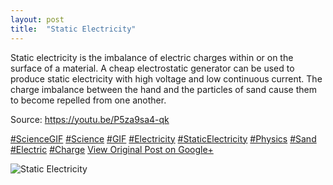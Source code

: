 ```yaml
---
layout: post
title:  "Static Electricity"
---
```


Static electricity is the imbalance of electric charges within or on the surface of a material. A cheap electrostatic generator can be used to produce static electricity with high voltage and low continuous current. The charge imbalance between the hand and the particles of sand cause them to become repelled from one another.   
  
Source: <https://youtu.be/P5za9sa4-qk>  
  
[#ScienceGIF](https://plus.google.com/s/%23ScienceGIF/posts) [#Science](https://plus.google.com/s/%23Science/posts) [#GIF](https://plus.google.com/s/%23GIF/posts) [#Electricity](https://plus.google.com/s/%23Electricity/posts) [#StaticElectricity](https://plus.google.com/s/%23StaticElectricity/posts) [#Physics](https://plus.google.com/s/%23Physics/posts) [#Sand](https://plus.google.com/s/%23Sand/posts) [#Electric](https://plus.google.com/s/%23Electric/posts) [#Charge](https://plus.google.com/s/%23Charge/posts)
[View Original Post on Google+](https://plus.google.com/+ColinSullender/posts/DArhVyB8xoC)

![Static Electricity](https://i.imgur.com/nIas4gC.gif)
